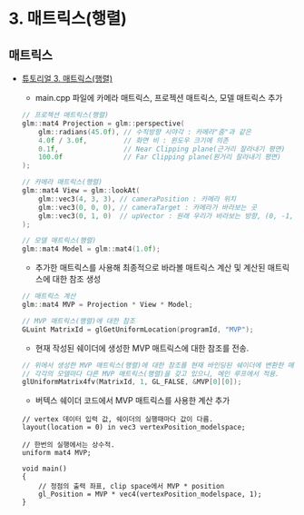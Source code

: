 # 3. 매트릭스(행렬)

## 매트릭스

- [튜토리얼 3. 매트릭스(행렬)](https://www.opengl-tutorial.org/kr/beginners-tutorials/tutorial-3-matrices/)

    - main.cpp 파일에 카메라 매트릭스, 프로젝션 매트릭스, 모델 매트릭스 추가
    ```cpp
    // 프로젝션 매트릭스(행렬)
    glm::mat4 Projection = glm::perspective(
        glm::radians(45.0f), // 수직방향 시야각 : 카메라"줌"과 같은 
        4.0f / 3.0f,         // 화면 비 : 윈도우 크기에 의존
        0.1f,                // Near Clipping plane(근거리 잘라내기 평면)
        100.0f               // Far Clipping plane(원거리 잘라내기 평면)
    );

    // 카메라 매트릭스(행렬)
    glm::mat4 View = glm::lookAt(
        glm::vec3(4, 3, 3), // cameraPosition : 카메라 위치
        glm::vec3(0, 0, 0), // cameraTarget : 카메라가 바라보는 곳
        glm::vec3(0, 1, 0)  // upVector : 원래 우리가 바라보는 방향, (0, -1, 0)이면 화면이 뒤집힘.
    );

    // 모델 매트릭스(행렬)
    glm::mat4 Model = glm::mat4(1.0f);
    ```

    - 추가한 매트릭스를 사용해 최종적으로 바라볼 매트릭스 계산 및 계산된 매트릭스에 대한 참조 생성
    ```cpp
    // 매트릭스 계산
    glm::mat4 MVP = Projection * View * Model;

    // MVP 매트릭스(행렬)에 대한 참조
    GLuint MatrixId = glGetUniformLocation(programId, "MVP");
    ```

    - 현재 작성된 쉐이더에 생성한 MVP 매트릭스에 대한 참조를 전송.
    ```cpp
    // 위에서 생성한 MVP 매트릭스(행렬)에 대한 참조를 현재 바인딩된 쉐이더에 변환한 매트릭스 전송.
    // 각각의 모델마다 다른 MVP 매트릭스(행렬)을 갖고 있으니, 메인 루프에서 적용.
    glUniformMatrix4fv(MatrixId, 1, GL_FALSE, &MVP[0][0]);
    ```

    - 버텍스 쉐이더 코드에서 MVP 매트릭스를 사용한 계산 추가
    ```vertex
    // vertex 데이터 입력 값, 쉐이더의 실행때마다 값이 다름.
    layout(location = 0) in vec3 vertexPosition_modelspace;

    // 한번의 실행에서는 상수적.
    uniform mat4 MVP;

    void main()
    {
        // 정점의 출력 좌표, clip space에서 MVP * position
        gl_Position = MVP * vec4(vertexPosition_modelspace, 1);
    }
    ```